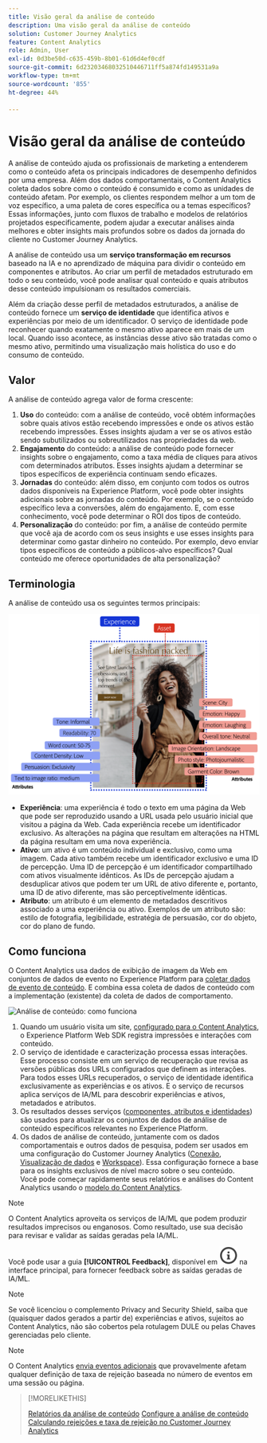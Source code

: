 ```yaml
---
title: Visão geral da análise de conteúdo
description: Uma visão geral da análise de conteúdo
solution: Customer Journey Analytics
feature: Content Analytics
role: Admin, User
exl-id: 0d3be50d-c635-459b-8b01-61d6d4ef0cdf
source-git-commit: 6d23203468032510446711ff5a874fd149531a9a
workflow-type: tm+mt
source-wordcount: '855'
ht-degree: 44%

---
```


# Visão geral da análise de conteúdo

A análise de conteúdo ajuda os profissionais de marketing a entenderem como o conteúdo afeta os principais indicadores de desempenho definidos por uma empresa. Além dos dados comportamentais, o Content Analytics coleta dados sobre como o conteúdo é consumido e como as unidades de conteúdo afetam. Por exemplo, os clientes respondem melhor a um tom de voz específico, a uma paleta de cores específica ou a temas específicos? Essas informações, junto com fluxos de trabalho e modelos de relatórios projetados especificamente, podem ajudar a executar análises ainda melhores e obter insights mais profundos sobre os dados da jornada do cliente no Customer Journey Analytics.

A análise de conteúdo usa um **serviço transformação em recursos** baseado na IA e no aprendizado de máquina para dividir o conteúdo em componentes e atributos. Ao criar um perfil de metadados estruturado em todo o seu conteúdo, você pode analisar qual conteúdo e quais atributos desse conteúdo impulsionam os resultados comerciais.

Além da criação desse perfil de metadados estruturados, a análise de conteúdo fornece um **serviço de identidade** que identifica ativos e experiências por meio de um identificador. O serviço de identidade pode reconhecer quando exatamente o mesmo ativo aparece em mais de um local. Quando isso acontece, as instâncias desse ativo são tratadas como o mesmo ativo, permitindo uma visualização mais holística do uso e do consumo de conteúdo.

## Valor

A análise de conteúdo agrega valor de forma crescente:

1. **Uso** do conteúdo: com a análise de conteúdo, você obtém informações sobre quais ativos estão recebendo impressões e onde os ativos estão recebendo impressões. Esses insights ajudam a ver se os ativos estão sendo subutilizados ou sobreutilizados nas propriedades da web.
1. **Engajamento** do conteúdo: a análise de conteúdo pode fornecer insights sobre o engajamento, como a taxa média de cliques para ativos com determinados atributos. Esses insights ajudam a determinar se tipos específicos de experiência continuam sendo eficazes.
1. **Jornadas** do conteúdo: além disso, em conjunto com todos os outros dados disponíveis na Experience Platform, você pode obter insights adicionais sobre as jornadas do conteúdo. Por exemplo, se o conteúdo específico leva a conversões, além do engajamento. E, com esse conhecimento, você pode determinar o ROI dos tipos de conteúdo.
1. **Personalização** do conteúdo: por fim, a análise de conteúdo permite que você aja de acordo com os seus insights e use esses insights para determinar como gastar dinheiro no conteúdo. Por exemplo, devo enviar tipos específicos de conteúdo a públicos-alvo específicos? Qual conteúdo me oferece oportunidades de alta personalização?

## Terminologia

A análise de conteúdo usa os seguintes termos principais:

![Ativos e experiências](/help/content-analytics/assets/content-analytics-experience-asset.png)

* **Experiência**: uma experiência é todo o texto em uma página da Web que pode ser reproduzido usando a URL usada pelo usuário inicial que visitou a página da Web. Cada experiência recebe um identificador exclusivo. As alterações na página que resultam em alterações na HTML da página resultam em uma nova experiência.
* **Ativo**: um ativo é um conteúdo individual e exclusivo, como uma imagem. Cada ativo também recebe um identificador exclusivo e uma ID de percepção. Uma ID de percepção é um identificador compartilhado com ativos visualmente idênticos. As IDs de percepção ajudam a desduplicar ativos que podem ter um URL de ativo diferente e, portanto, uma ID de ativo diferente, mas são perceptivelmente idênticas.
* **Atributo**: um atributo é um elemento de metadados descritivos associado a uma experiência ou ativo. Exemplos de um atributo são: estilo de fotografia, legibilidade, estratégia de persuasão, cor do objeto, cor do plano de fundo.

## Como funciona

O Content Analytics usa dados de exibição de imagem da Web em conjuntos de dados de evento no Experience Platform para [coletar dados de evento de conteúdo](config/datacollection.md). E combina essa coleta de dados de conteúdo com a implementação (existente) da coleta de dados de comportamento.

![Análise de conteúdo: como funciona](assets/aca-overview.gif)

1. Quando um usuário visita um site, [configurado para o Content Analytics](config/configuration.md), o Experience Platform Web SDK registra impressões e interações com conteúdo.
1. O serviço de identidade e caracterização processa essas interações. Esse processo consiste em um serviço de recuperação que revisa as versões públicas dos URLs configurados que definem as interações. Para todos esses URLs recuperados, o serviço de identidade identifica exclusivamente as experiências e os ativos. E o serviço de recursos aplica serviços de IA/ML para descobrir experiências e ativos, metadados e atributos.
1. Os resultados desses serviços ([componentes, atributos e identidades](/help/content-analytics/report/components.md)) são usados para atualizar os conjuntos de dados de análise de conteúdo específicos relevantes no Experience Platform.
1. Os dados de análise de conteúdo, juntamente com os dados comportamentais e outros dados de pesquisa, podem ser usados em uma configuração do Customer Journey Analytics ([Conexão](/help/connections/overview.md), [Visualização de dados](/help/data-views/data-views.md) e [Workspace](/help/analysis-workspace/home.md)). Essa configuração fornece a base para os insights exclusivos de nível macro sobre o seu conteúdo. <br/>Você pode começar rapidamente seus relatórios e análises do Content Analytics usando o [modelo do Content Analytics](/help/content-analytics/report/report.md#template).


>[!NOTE]
>
>O Content Analytics aproveita os serviços de IA/ML que podem produzir resultados imprecisos ou enganosos. Como resultado, use sua decisão para revisar e validar as saídas geradas pela IA/ML.
>
>Você pode usar a guia **[!UICONTROL Feedback]**, disponível em ![InfoOutline](/help/assets/icons/InfoOutline.svg) na interface principal, para fornecer feedback sobre as saídas geradas de IA/ML.
>

>[!NOTE]
>
>Se você licenciou o complemento Privacy and Security Shield, saiba que (quaisquer dados gerados a partir de) experiências e ativos, sujeitos ao Content Analytics, não são cobertos pela rotulagem DULE ou pelas Chaves gerenciadas pelo cliente.
>

>[!NOTE]
>
>O Content Analytics [envia eventos adicionais](config/datacollection.md#content-analytics-event) que provavelmente afetam qualquer definição de taxa de rejeição baseada no número de eventos em uma sessão ou página.
>

>[!MORELIKETHIS]
>
>[Relatórios da análise de conteúdo](report/report.md)
>[Configure a análise de conteúdo](config/configuration.md)
>[Calculando rejeições e taxa de rejeição no Customer Journey Analytics](https://experienceleaguecommunities.adobe.com/t5/adobe-analytics-blogs/calculating-bounces-amp-bounce-rate-in-adobe-customer-journey/ba-p/706446?profile.language=pt#M454)
>

